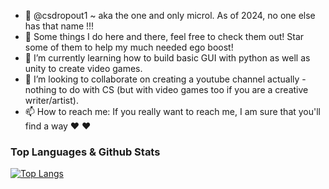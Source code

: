 - 👋 @csdropout1 ~ aka the one and only microl. As of 2024, no one else has that name !!!
- 👀 Some things I do here and there, feel free to check them out! Star some of them to help my much needed ego boost! 
- 🌱 I’m currently learning how to build basic GUI with python as well as unity to create video games.
- 💞️ I’m looking to collaborate on creating a youtube channel actually - nothing to do with CS (but with video games too if you are a creative writer/artist).
- 📫 How to reach me: If you really want to reach me, I am sure that you'll find a way ♥ ♥

### Top Languages & Github Stats
[![Top Langs](https://github-readme-stats.vercel.app/api/top-langs/?username=csdropout1&layout=compact&hide_border=true&bg_color=66000000&text_color=0cf2f2&title_color=ffb6c1)](https://github.com/csdropout1/github-readme-stats)

<!---
csdropout1/csdropout1 is a ✨ special ✨ repository because its `README.md` (this file) appears on your GitHub profile.
You can click the Preview link to take a look at your changes.

♥♥♥♥♥
<img src="https://github-readme-stats.vercel.app/api?username=csdropout1&show_icons=true&theme=react" alt="github stats" width="45%" align="right"/>
--->
